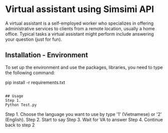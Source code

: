 # Virtual assistant using Simsimi API 

A virtual assistant is a self-employed worker who specializes in offering administrative services to clients from a remote location, usually a home office. Typical tasks a virtual assistant might perform include answering your question (just for fun).

## Installation - Environment
To set up the environment and use the packages, libraries, you need to type the following command:

pip install -r requirements.txt
```

## Usage
Step 1. 
Python Test.py
```
Step 1. Choose the language you want to use by type '1' (Vietnamese) or '2' (English).
Step 2. Start to say
Step 3. Wait for VA to answer
Step 4. Continue back to step 2
```
